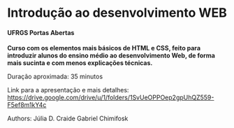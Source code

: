# Introdução ao desenvolvimento WEB
#### UFRGS Portas Abertas

**Curso com os elementos mais básicos de HTML e CSS, feito para introduzir alunos do ensino médio ao desenvolvimento Web, de forma mais sucinta e com menos explicações técnicas.**

Duração aproximada: 35 minutos

Link para a apresentação e mais detalhes: https://drive.google.com/drive/u/1/folders/1SvUeOPPOep2gpUhQZ559-F5ef8m1kY4c

Authors:
Júlia D. Craide
Gabriel Chimifosk